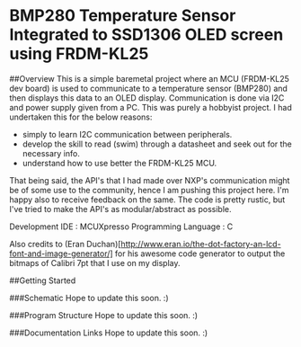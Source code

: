 # BMP280 Temperature Sensor Integrated to SSD1306 OLED screen using FRDM-KL25

##Overview
This is a simple baremetal project where an MCU (FRDM-KL25 dev board) is used to communicate to a temperature sensor (BMP280) and then displays this data to an OLED display. Communication is done via I2C and power supply given from a PC.
This was purely a hobbyist project. I had undertaken this for the below reasons:
- simply to learn I2C communication between peripherals.
- develop the skill to read (swim) through a datasheet and seek out for the necessary info.
- understand how to use better the FRDM-KL25 MCU.

That being said, the API's that I had made over NXP's communication might be of some use to the community, hence I am pushing this project here. I'm happy also to receive feedback on the same. The code is pretty rustic, but I've tried to make the API's as modular/abstract as possible.

Development IDE : MCUXpresso
Programming Language : C

Also credits to (Eran Duchan)[http://www.eran.io/the-dot-factory-an-lcd-font-and-image-generator/] for his awesome code generator to output the bitmaps of Calibri 7pt that I use on my display.

##Getting Started

###Schematic
Hope to update this soon. :) 

###Program Structure
Hope to update this soon. :) 

###Documentation Links
Hope to update this soon. :) 